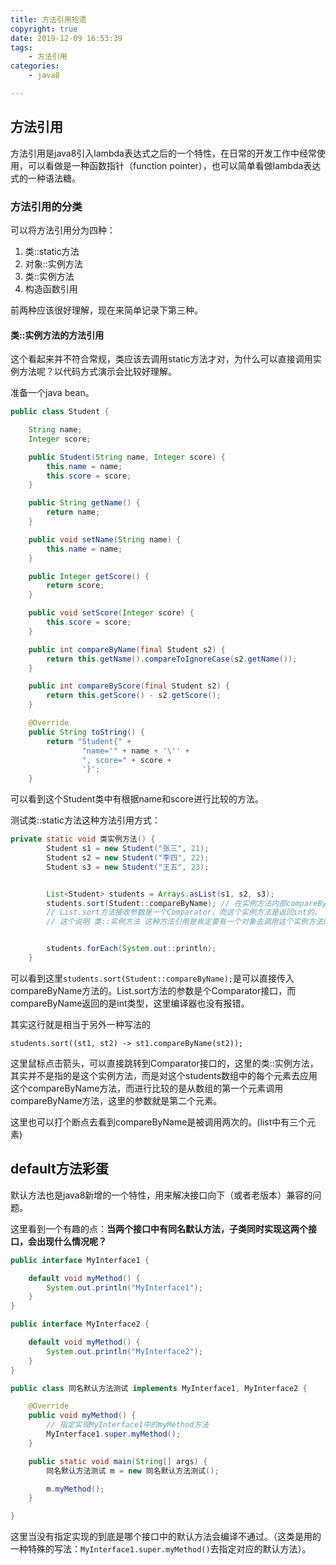 ```yaml
---
title: 方法引用拾遗
copyright: true
date: 2019-12-09 16:53:39
tags:
	- 方法引用
categories:
	- java8

---
```


## 方法引用

方法引用是java8引入lambda表达式之后的一个特性，在日常的开发工作中经常使用，可以看做是一种函数指针（function pointer），也可以简单看做lambda表达式的一种语法糖。

<!-- more -->

### 方法引用的分类

可以将方法引用分为四种：

1. 类::static方法
2. 对象::实例方法
3. 类::实例方法
4. 构造函数引用

前两种应该很好理解，现在来简单记录下第三种。

#### 类::实例方法的方法引用

这个看起来并不符合常规，类应该去调用static方法才对，为什么可以直接调用实例方法呢？以代码方式演示会比较好理解。

准备一个java bean。

```java
public class Student {

    String name;
    Integer score;

    public Student(String name, Integer score) {
        this.name = name;
        this.score = score;
    }

    public String getName() {
        return name;
    }

    public void setName(String name) {
        this.name = name;
    }

    public Integer getScore() {
        return score;
    }

    public void setScore(Integer score) {
        this.score = score;
    }

    public int compareByName(final Student s2) {
        return this.getName().compareToIgnoreCase(s2.getName());
    }

    public int compareByScore(final Student s2) {
        return this.getScore() - s2.getScore();
    }

    @Override
    public String toString() {
        return "Student{" +
                "name='" + name + '\'' +
                ", score=" + score +
                '}';
    }
```

可以看到这个Student类中有根据name和score进行比较的方法。

测试类::static方法这种方法引用方式：

```java
private static void 类实例方法() {
        Student s1 = new Student("张三", 21);
        Student s2 = new Student("李四", 22);
        Student s3 = new Student("王五", 23);


        List<Student> students = Arrays.asList(s1, s2, s3);
        students.sort(Student::compareByName); // 在实例方法内部compareByName处打了断点，会被调用两次（list中只有三个元素），
        // List.sort方法接收参数是一个Comparator，而这个实例方法是返回int的。
        // 这个说明 类::实例方法 这种方法引用是肯定要有一个对象去调用这个实例方法的。这个对象就是传入lambda表达式的list中的第一个Student对象 而后一个student对象会作为compareByName的参数传入


        students.forEach(System.out::println);
    }
```

可以看到这里`students.sort(Student::compareByName);`是可以直接传入compareByName方法的。List.sort方法的参数是个Comparator接口，而compareByName返回的是int类型，这里编译器也没有报错。

其实这行就是相当于另外一种写法的

`students.sort((st1, st2) -> st1.compareByName(st2));`

这里鼠标点击箭头，可以直接跳转到Comparator接口的，这里的类::实例方法，其实并不是指的是这个实例方法，而是对这个students数组中的每个元素去应用这个compareByName方法，而进行比较的是从数组的第一个元素调用compareByName方法，这里的参数就是第二个元素。

这里也可以打个断点去看到compareByName是被调用两次的。(list中有三个元素)



## default方法彩蛋

默认方法也是java8新增的一个特性，用来解决接口向下（或者老版本）兼容的问题。

这里看到一个有趣的点：**当两个接口中有同名默认方法，子类同时实现这两个接口，会出现什么情况呢？**

```java
public interface MyInterface1 {

    default void myMethod() {
        System.out.println("MyInterface1");
    }
}
```

```java
public interface MyInterface2 {

    default void myMethod() {
        System.out.println("MyInterface2");
    }
}
```

```java
public class 同名默认方法测试 implements MyInterface1, MyInterface2 {

    @Override
    public void myMethod() {
        // 指定实现MyInterface1中的myMethod方法
        MyInterface1.super.myMethod();
    }

    public static void main(String[] args) {
        同名默认方法测试 m = new 同名默认方法测试();

        m.myMethod();
    }

}
```

这里当没有指定实现的到底是哪个接口中的默认方法会编译不通过。（这类是用的一种特殊的写法：`MyInterface1.super.myMethod()`去指定对应的默认方法）。

